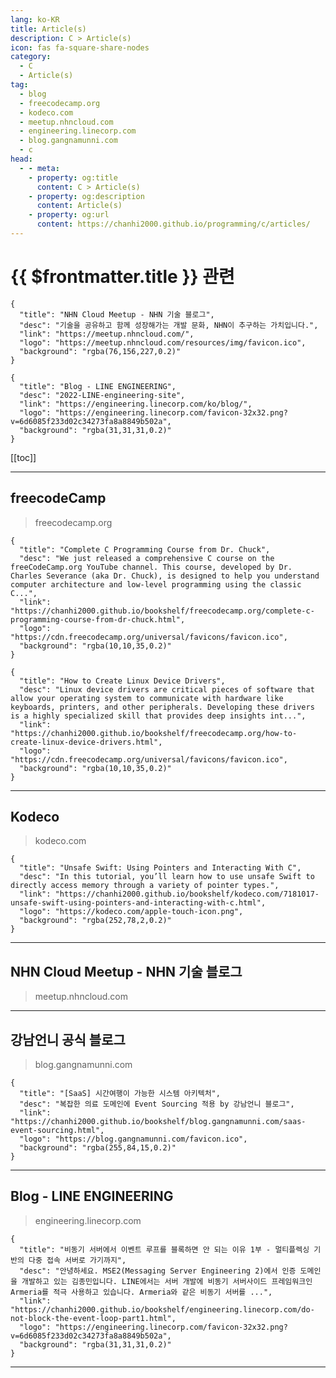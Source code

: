 ```yaml
---
lang: ko-KR
title: Article(s)
description: C > Article(s)
icon: fas fa-square-share-nodes
category: 
  - C
  - Article(s)
tag: 
  - blog
  - freecodecamp.org
  - kodeco.com
  - meetup.nhncloud.com
  - engineering.linecorp.com
  - blog.gangnamunni.com
  - c
head:
  - - meta:
    - property: og:title
      content: C > Article(s)
    - property: og:description
      content: Article(s)
    - property: og:url
      content: https://chanhi2000.github.io/programming/c/articles/
---
```


# {{ $frontmatter.title }} 관련

<SiteInfo
  name="freeCodeCamp Programming Tutorials: Python, JavaScript, Git & More"
  desc="Browse thousands of programming tutorials written by experts. Learn Web Development, Data Science, DevOps, Security, and get developer career advice."
  url="https://freecodecamp.org/news/"
  logo="https://cdn.freecodecamp.org/universal/favicons/favicon.ico"
  preview="https://cdn.freecodecamp.org/platform/universal/fcc_meta_1920X1080-indigo.png"/>

<SiteInfo
  name="Library | Kodeco > iOS & Swift"
  desc="Search the best collection of iOS and Android tutorials on the web"
  url="https://kodeco.com/library?domain_ids%5B%5D=1&subscription_types%5B%5D=free&content_types%5B%5D=article&category_ids%5B%5D=156&category_ids%5B%5D=181&category_ids%5B%5D=159&category_ids%5B%5D=151&category_ids%5B%5D=1222&category_ids%5B%5D=1224&category_ids%5B%5D=161&category_ids%5B%5D=177&category_ids%5B%5D=143&category_ids%5B%5D=147&category_ids%5B%5D=155&category_ids%5B%5D=144&category_ids%5B%5D=158&category_ids%5B%5D=148&category_ids%5B%5D=150&category_ids%5B%5D=152&category_ids%5B%5D=149&category_ids%5B%5D=1223&category_ids%5B%5D=154&category_ids%5B%5D=146&q="
  logo="https://kodeco.com/apple-touch-icon.png"
  preview="https://assets.carolus.kodeco.com/assets/kodeco/kodeco_og-card-407902405b9dd0a39ca47efb3b6477865605d373002abcd9b28846491c4d7717.png"/>

```component VPCard
{
  "title": "NHN Cloud Meetup - NHN 기술 블로그",
  "desc": "기술을 공유하고 함께 성장해가는 개발 문화, NHN이 추구하는 가치입니다.",
  "link": "https://meetup.nhncloud.com/",
  "logo": "https://meetup.nhncloud.com/resources/img/favicon.ico",
  "background": "rgba(76,156,227,0.2)"
}
```

<SiteInfo
  name="강남언니 공식 블로그"
  desc="강남언니의 조직문화와 일하는 방식을 이야기합니다."
  url="https://blog.gangnamunni.com/"
  logo="https://blog.gangnamunni.com/favicon.ico"
  preview="https://blog.gangnamunni.com/_nuxt/img/ae65a45.jpg"/>

```component VPCard
{
  "title": "Blog - LINE ENGINEERING",
  "desc": "2022-LINE-engineering-site",
  "link": "https://engineering.linecorp.com/ko/blog/",
  "logo": "https://engineering.linecorp.com/favicon-32x32.png?v=6d6085f233d02c34273fa8a8849b502a",
  "background": "rgba(31,31,31,0.2)"
}
```

[[toc]]

---

## <FontIcon icon="fa-brands fa-free-code-camp"/>freecodeCamp

> freecodecamp.org

```component VPCard
{
  "title": "Complete C Programming Course from Dr. Chuck",
  "desc": "We just released a comprehensive C course on the freeCodeCamp.org YouTube channel. This course, developed by Dr. Charles Severance (aka Dr. Chuck), is designed to help you understand computer architecture and low-level programming using the classic C...",
  "link": "https://chanhi2000.github.io/bookshelf/freecodecamp.org/complete-c-programming-course-from-dr-chuck.html",
  "logo": "https://cdn.freecodecamp.org/universal/favicons/favicon.ico",
  "background": "rgba(10,10,35,0.2)"
}
```

```component VPCard
{
  "title": "How to Create Linux Device Drivers",
  "desc": "Linux device drivers are critical pieces of software that allow your operating system to communicate with hardware like keyboards, printers, and other peripherals. Developing these drivers is a highly specialized skill that provides deep insights int...",
  "link": "https://chanhi2000.github.io/bookshelf/freecodecamp.org/how-to-create-linux-device-drivers.html",
  "logo": "https://cdn.freecodecamp.org/universal/favicons/favicon.ico",
  "background": "rgba(10,10,35,0.2)"
}
```

<!-- END: freecodecamp.org -->

---

## Kodeco

> kodeco.com

```component VPCard
{
  "title": "Unsafe Swift: Using Pointers and Interacting With C",
  "desc": "In this tutorial, you’ll learn how to use unsafe Swift to directly access memory through a variety of pointer types.",
  "link": "https://chanhi2000.github.io/bookshelf/kodeco.com/7181017-unsafe-swift-using-pointers-and-interacting-with-c.html",
  "logo": "https://kodeco.com/apple-touch-icon.png",
  "background": "rgba(252,78,2,0.2)"
}
```

---

## NHN Cloud Meetup - NHN 기술 블로그

> meetup.nhncloud.com

<SiteInfo
  name="Firmware Command Injection을 알아보자! | NHN Cloud Meetup"
  desc="Firmware Command Injection을 알아보자!"
  url="https://chanhi2000.github.io/bookshelf/meetup.nhncloud.com/376.md"
  logo="https://meetup.nhncloud.com/resources/img/favicon.ico"
  preview="https://image.toast.com/aaaadh/real/2023/techblog/NHNuD074uB77CuC6B0uB4DC%20MeetupFirmware%20Command%20InjectionuC744%20uC54CuC544uBCF4uC790uC12CuB124uC77C231128.jpg"/>

---

## 강남언니 공식 블로그

> blog.gangnamunni.com

```component VPCard
{
  "title": "[SaaS] 시간여행이 가능한 시스템 아키텍처",
  "desc": "복잡한 의료 도메인에 Event Sourcing 적용 by 강남언니 블로그",
  "link": "https://chanhi2000.github.io/bookshelf/blog.gangnamunni.com/saas-event-sourcing.html",
  "logo": "https://blog.gangnamunni.com/favicon.ico",
  "background": "rgba(255,84,15,0.2)"
}
```

---

## Blog - LINE ENGINEERING

> engineering.linecorp.com

```component VPCard
{
  "title": "비동기 서버에서 이벤트 루프를 블록하면 안 되는 이유 1부 - 멀티플렉싱 기반의 다중 접속 서버로 가기까지",
  "desc": "안녕하세요. MSE2(Messaging Server Engineering 2)에서 인증 도메인을 개발하고 있는 김종민입니다. LINE에서는 서버 개발에 비동기 서버사이드 프레임워크인 Armeria를 적극 사용하고 있습니다. Armeria와 같은 비동기 서버를 ...",
  "link": "https://chanhi2000.github.io/bookshelf/engineering.linecorp.com/do-not-block-the-event-loop-part1.html",
  "logo": "https://engineering.linecorp.com/favicon-32x32.png?v=6d6085f233d02c34273fa8a8849b502a",
  "background": "rgba(31,31,31,0.2)"
}
```

---

<TagLinks />
